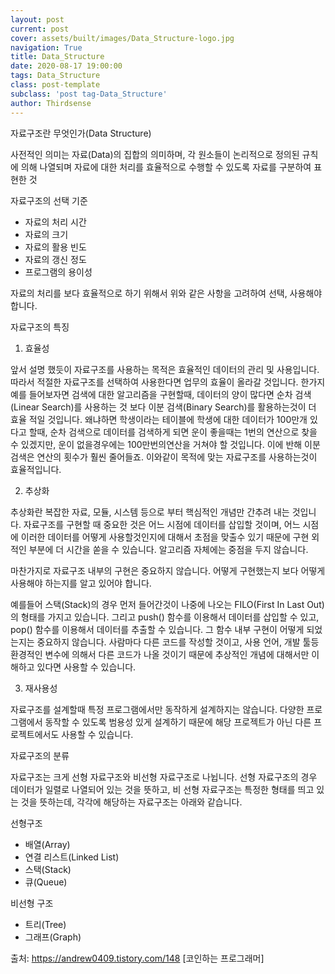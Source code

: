 ```yaml
---
layout: post
current: post
cover: assets/built/images/Data_Structure-logo.jpg
navigation: True
title: Data_Structure
date: 2020-08-17 19:00:00
tags: Data_Structure
class: post-template
subclass: 'post tag-Data_Structure'
author: Thirdsense
---
```



자료구조란 무엇인가(Data Structure)

사전적인 의미는 자료(Data)의 집합의 의미하며, 각 원소들이 논리적으로 정의된 규칙에 의해 나열되며 자료에 대한 처리를 효율적으로 수행할 수 있도록 자료를 구분하여 표현한 것

자료구조의 선택 기준

- 자료의 처리 시간
- 자료의 크기
- 자료의 활용 빈도
- 자료의 갱신 정도
- 프로그램의 용이성


자료의 처리를 보다 효율적으로 하기 위해서 위와 같은 사항을 고려하여 선택, 사용해야 합니다.



자료구조의 특징

1. 효율성

앞서 설명 했듯이 자료구조를 사용하는 목적은 효율적인 데이터의 관리 및 사용입니다. 따라서 적절한 자료구조를 선택하여 사용한다면 업무의 효율이 올라갈 것입니다. 한가지 예를 들어보자면 검색에 대한 알고리즘을 구현할때, 데이터의 양이 많다면 순차 검색(Linear Search)를 사용하는 것 보다 이분 검색(Binary Search)를 활용하는것이 더 효율 적일 것입니다. 왜냐하면 학생이라는 테이블에 학생에 대한 데이터가 100만개 있다고 할때, 순차 검색으로 데이터를 검색하게 되면 운이 좋을때는 1번의 연산으로 찾을 수 있겠지만, 운이 없을경우에는 100만번의연산을 거쳐야 할 것입니다. 이에 반해 이분 검색은 연산의 횟수가 훨씬 줄어들죠. 이와같이 목적에 맞는 자료구조를 사용하는것이 효율적입니다.


2. 추상화

추상화란 복잡한 자료, 모듈, 시스템 등으로 부터 핵심적인 개념만 간추려 내는 것입니다. 자료구조를 구현할 때 중요한 것은 어느 시점에 데이터를 삽입할 것이며, 어느 시점에 이러한 데이터를 어떻게 사용할것인지에 대해서 초점을 맞출수 있기 때문에 구현 외적인 부분에 더 시간을 쏟을 수 있습니다. 알고리즘 자체에는 중점을 두지 않습니다.

마찬가지로 자료구조 내부의 구현은 중요하지 않습니다. 어떻게 구현했는지 보다 어떻게 사용해야 하는지를 알고 있어야 합니다.

예를들어 스택(Stack)의 경우 먼저 들어간것이 나중에 나오는 FILO(First In Last Out)의 형태를 가지고 있습니다. 그리고 push() 함수를 이용해서 데이터를 삽입할 수 있고, pop() 함수를 이용해서 데이터를 추출할 수 있습니다. 그 함수 내부 구현이 어떻게 되었는지는 중요하지 않습니다. 사람마다 다른 코드를 작성할 것이고, 사용 언어, 개발 툴등 환경적인 변수에 의해서 다른 코드가 나올 것이기 때문에 추상적인 개념에 대해서만 이해하고 있다면 사용할 수 있습니다.



3. 재사용성

자료구조를 설계할때 특정 프로그램에서만 동작하게 설계하지는 않습니다. 다양한 프로그램에서 동작할 수 있도록 범용성 있게 설계하기 때문에 해당 프로젝트가 아닌 다른 프로젝트에서도 사용할 수 있습니다.





자료구조의 분류

자료구조는 크게 선형 자료구조와 비선형 자료구조로 나뉩니다. 선형 자료구조의 경우 데이터가 일렬로 나열되어 있는 것을 뜻하고, 비 선형 자료구조는 특정한 형태를 띄고 있는 것을 뜻하는데, 각각에 해당하는 자료구조는 아래와 같습니다.



선형구조

- 배열(Array)
- 연결 리스트(Linked List)
- 스택(Stack)
- 큐(Queue)



비선형 구조

- 트리(Tree)
- 그래프(Graph)



출처: https://andrew0409.tistory.com/148 [코인하는 프로그래머]